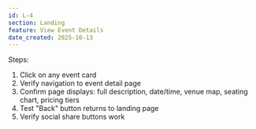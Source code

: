 ```yaml
---
id: L-4
section: Landing
feature: View Event Details
date_created: 2025-10-13
---
```

Steps:
1. Click on any event card
2. Verify navigation to event detail page
3. Confirm page displays: full description, date/time, venue map, seating chart, pricing tiers
4. Test "Back" button returns to landing page
5. Verify social share buttons work
